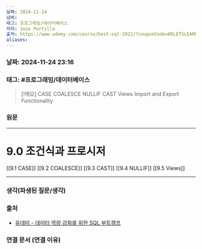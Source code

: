 ```yaml
---
날짜: 2024-11-24
넘버: 
태그: 프로그래밍/데이터베이스
저자: Jose Portilla
출처: https://www.udemy.com/course/best-sql-2022/?couponCode=KRLETSLEARNNOW
aliases:
---
```

### 날짜:  2024-11-24 23:16

### 태그: #프로그래밍/데이터베이스 

>[!메모]
> CASE
> COALESCE
> NULLIF
> CAST
> Views
> Import and Export Functionality

### 원문
---
# 9.0 조건식과 프로시저
[[9.1 CASE]]
[[9.2 COALESCE]]
[[9.3 CAST]]
[[9.4 NULLIF]]
[[9.5 Views]]

---
### 생각(파생된 질문/생각)

### 출처
- [유데미 - 데이터 역량 강화를 위한 SQL 부트캠프](https://www.udemy.com/course/best-sql-2022)

### 연결 문서 (연결 이유)
